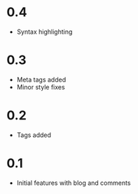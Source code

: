 # 0.4
- Syntax highlighting

# 0.3
- Meta tags added
- Minor style fixes

# 0.2
- Tags added

# 0.1
- Initial features with blog and comments